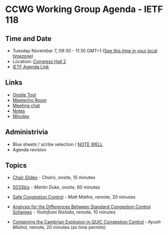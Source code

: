 # CCWG Working Group Agenda - IETF 118

## Time and Date

* Tuesday November 7, 09:30 - 11:30 GMT+1 ([See this time in your local timezone](https://www.timeanddate.com/worldclock/fixedtime.html?msg=CCWG+at+IETF+118&iso=20231107T0930&p1=204&ah=2))
* Location: [Congress Hall 2](https://datatracker.ietf.org/meeting/118/floor-plan?room=congress-hall-2)
* [IETF Agenda Link](https://datatracker.ietf.org/meeting/118/agenda/?show=ccwg)

## Links

* [Onsite Tool](https://meetings.conf.meetecho.com/onsite118/?group=ccwg&short=ccwg&item=1)
* [Meetecho Room](https://meetings.conf.meetecho.com/ietf118/?group=ccwg&short=ccwg&item=1)
* [Meeting chat](https://zulip.ietf.org/#narrow/stream/ccwg)
* [Notes](https://notes.ietf.org/notes-ietf-118-ccwg)
* [Minutes](https://datatracker.ietf.org/doc/minutes-118-ccwg/)

## Administrivia

* Blue sheets / scribe selection / [NOTE WELL](https://www.ietf.org/about/note-well.html) 
* Agenda revision

## Topics

- [Chair Slides]((https://datatracker.ietf.org/doc/url)) - _Chairs_, onsite, 10 minutes

- [5033bis](https://datatracker.ietf.org/doc/draft-ietf-ccwg-rfc5033bis/) - _Martin Duke_, onsite, 60 minutes

- [Safe Congestion Control](https://datatracker.ietf.org/doc/html/draft-mathis-ccwg-safecc) - _Matt Mathis_, remote, 20 minutes

- [Analysis for the Differences Between Standard Congestion Control Schemes](https://datatracker.ietf.org/doc/draft-nishida-ccwg-standard-cc-analysis/) - _Yoshifumi Nishida_, remote, 10 minutes

- [Containing the Cambrian Explosion in QUIC Congestion Control](https://conferences.sigcomm.org/imc/2023/program/#16) - _Ayush Mishra_, remote, 20 minutes (as time permits)
